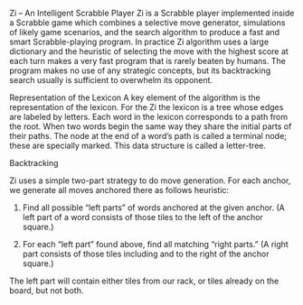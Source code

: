 Zi – An Intelligent Scrabble Player
Zi is a Scrabble player implemented inside a Scrabble game which combines a
selective move generator, simulations of likely game scenarios, and the search algorithm to produce a
fast and smart Scrabble-playing program.
In practice Zi algorithm uses a large dictionary and the heuristic of selecting the move with the highest score at each turn makes a very fast program that is rarely beaten by humans. The program makes no use of any strategic concepts, but its backtracking search usually is sufficient to overwhelm its opponent.

Representation of the Lexicon
A key element of the algorithm is the representation of the lexicon. For the Zi the lexicon is a tree whose edges are labeled by letters. Each word in the lexicon corresponds to a path from the root. When two words begin the same way they share the initial parts of their paths. The node at the end of a word’s path is called a terminal node; these are specially marked.  This data structure is called a letter-tree.
 
Backtracking

Zi uses a simple two-part strategy to do move generation. For each anchor, we generate all moves anchored there as follows heuristic:

1.	Find all possible “left parts” of words anchored at the given anchor. (A left part of a word consists of those tiles to the left of the anchor square.)

2.	For each “left part” found above, find all matching “right parts.” (A right part consists of those tiles
including and to the right of the anchor square.)

The left part will contain either tiles from our rack, or tiles already on the board, but not both.


